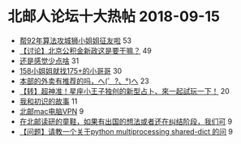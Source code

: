# 北邮人论坛十大热帖 2018-09-15

- [帮92年算法攻城狮小姐姐征友啦](https://bbs.byr.cn/article/Friends/1889161) 53
- [【讨论】北京公积金新政这是要干嘛？](https://bbs.byr.cn/article/Job/1988462) 49
- [还是感觉少点啥](https://bbs.byr.cn/article/Feeling/3077879) 31
- [158小姐姐就找175+的小哥哥](https://bbs.byr.cn/article/Talking/6044105) 30
- [本部的外卖有推荐的吗，へ(゜?、°)へ](https://bbs.byr.cn/article/Food/496664) 23
- [【转】超神准！星座小王子独创的新型占卜、來一起試玩一下！](https://bbs.byr.cn/article/Constellations/326533) 20
- [我和初识的故事](https://bbs.byr.cn/article/Entrepreneurship/24643) 11
- [北邮mac电脑VPN](https://bbs.byr.cn/article/StudyShare/187639) 9
- [在北邮读研的童鞋，如果有出国的想法或者还在纠结阶段，我们可](https://bbs.byr.cn/article/GoAbroad/351198) 9
- [【问题】请教一个关于python multiprocessing shared-dict 的问](https://bbs.byr.cn/article/Python/22866) 9


